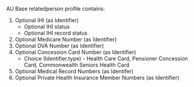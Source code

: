 AU Base relatedperson profile contains:

1. Optional IHI (as Identifier)
	* Optional IHI status
	* Optional IHI record status
1. Optional Medicare Number (as Identifier)
1. Optional DVA Number (as Identifier)
1. Optional Concession Card Number (as Identifier)
	* Choice (Identifier.type) - Health Care Card, Pensioner Concession Card, Commonwealth Seniors Health Card
1. Optional Medical Record Numbers (as Identifer)
1. Optional Private Health Insurance Member Numbers (as Identifier)
